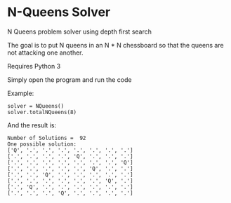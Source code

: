 # N-Queens Solver

N Queens problem solver using depth first search

The goal is to put N queens in an N * N chessboard so that the queens are not attacking one another. 

Requires Python 3

Simply open the program and run the code

Example:
```
solver = NQueens()
solver.totalNQueens(8)
```

And the result is:
```
Number of Solutions =  92
One possible solution: 
['Q', '.', '.', '.', '.', '.', '.', '.']
['.', '.', '.', '.', 'Q', '.', '.', '.']
['.', '.', '.', '.', '.', '.', '.', 'Q']
['.', '.', '.', '.', '.', 'Q', '.', '.']
['.', '.', 'Q', '.', '.', '.', '.', '.']
['.', '.', '.', '.', '.', '.', 'Q', '.']
['.', 'Q', '.', '.', '.', '.', '.', '.']
['.', '.', '.', 'Q', '.', '.', '.', '.']
```
